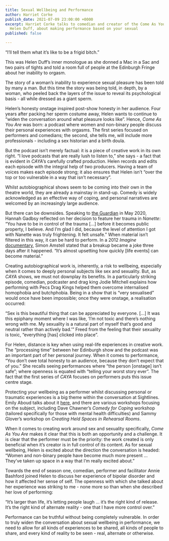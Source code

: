 ```yaml
---
title: Sexual Wellbeing and Performance
author: Harriet Corke
publish_date: 2021-07-09 23:00:00 +0000
excerpt: Harriet Corke talks to comedian and creator of the Come As You Are Podcast,
  Helen Duff, about making performance based on your sexual
published: false

---
```

“I’ll tell them what it’s like to be a frigid bitch.”

This was Helen Duff’s inner monologue as she donned a Mac in a Sac and two pairs of tights and told a room full of people at the Edinburgh Fringe about her inability to orgasm.

The story of a woman’s inability to experience sexual pleasure has been told by many a man. But this time the story was being told, in depth, by a woman, who peeled back the layers of the issue to reveal its psychological basis - all while dressed as a giant sperm.

Helen’s honesty onstage inspired post-show honesty in her audience. Four years after packing her sperm costume away, Helen wants to continue to “widen the conversation around what pleasure looks like”. Hence, _Come As You Are_ was born: a podcast where women and non-binary people discuss their personal experiences with orgasms. The first series focused on performers and comedians; the second, she tells me, will include more professionals - including a sex historian and a birth doula.

  
But the podcast isn’t merely factual: it is a piece of creative work in its own right. “I love podcasts that are really lush to listen to,” she says - a fact that is evident in _CAYA_’s carefully crafted production. Helen records and edits each episode with the integral help of two producers. Having a team of voices makes each episode strong; it also ensures that Helen isn’t “over the top or too vulnerable in a way that isn’t necessary”.

Whilst autobiographical shows seem to be coming into their own in the theatre world, they are already a mainstay in stand-up. Comedy is widely acknowledged as an effective way of coping, and personal narratives are welcomed by an increasingly large audience.

  
But there can be downsides. Speaking to [the Guardian](https://www.theguardian.com/stage/2020/may/31/hannah-gadsby-you-dont-do-a-show-like-nanette-without-a-tough-shell) in May 2020, Hannah Gadbsy reflected on her decision to feature her trauma in _Nanette_: “You have to be in control of the trauma \[…\] before it becomes public property, I believe. And I’m glad I did, because the level of attention I got with Nanette was truly frightening. It felt unsafe.” When material isn’t filtered in this way, it can be hard to perform. In a 2012 _Imagine_ [documentary](https://youtu.be/ddDbyWb6VAs), Simon Amstell stated that a breakup became a joke three days after it happened. “It’s almost upsetting how quickly \[life events\] can become material.”

Creating autobiographical work is, inherently, a risk to wellbeing, especially when it comes to deeply personal subjects like sex and sexuality. But, as _CAYA_ shows, we must not downplay its benefits. In a particularly striking episode, comedian, podcaster and drag king Jodie Mitchell explains how performing with Pecs Drag Kings helped them overcome internalised homophobia and butchphobia. Being in a show that is “very sexualised” would once have been impossible; once they were onstage, a realisation occurred:

  
“Sex is this beautiful thing that can be appreciated by everyone. \[…\] It was this epiphany moment where I was like, ‘I’m not toxic and there’s nothing wrong with me. My sexuality is a natural part of myself that’s good and neutral rather than actively bad.’” Freed from the feeling that their sexuality is toxic, “everything \[has\] clicked into place”.

For Helen, distance is key when using real-life experiences in creative work. The “processing time” between her Edinburgh show and the podcast was an important part of her personal journey. When it comes to performance, “You don’t owe total honesty to an audience, because they don’t expect that of you.” She recalls seeing performances where “the person \[onstage\] isn’t safe”; where openness is equated with “telling your worst story ever”. The fact that the first series of _CAYA_ focuses on performers puts this issue centre stage.

Protecting your wellbeing as a performer whilst discussing personal or traumatic experiences is a big theme within the conversation at Sightlines. Emily Aboud talks about it [here](https://sightlinesfestival.co.uk/articles/talking-tragedy-without-traumatising/), and there are various workshops focusing on the subject, including Dave Chawner’s _Comedy for Coping_ workshop (tailored specifically for those with mental health difficulties) and Sammy Glover’s workshop on _Creating Held Spaces in Rehearsal Rooms_.

When it comes to creating work around sex and sexuality specifically, _Come As You Are_ makes it clear that this is both an opportunity and a challenge. It is clear that the performer must be the priority: the work created is only beneficial when it’s creator is in full control of its content. As for sexual wellbeing, Helen is excited about the direction the conversation is headed: “Women and non-binary people have become much more present … They’ve taken up space in a way that I’m really excited about.”

Towards the end of season one, comedian, performer and facilitator Annie Bashford joined Helen to discuss her experience of bipolar disorder and how it affected her sense of self. The openness with which she talked about her experience was striking to me - none more so than when she described her love of performing:

“It’s larger than life, it’s letting people laugh … it’s the right kind of release. It’s the right kind of alternate reality - one that I have more control over.”

Performance can be truthful without being completely vulnerable. In order to truly widen the conversation about sexual wellbeing in performance, we need to allow for all kinds of experiences to be shared, all kinds of people to share, and every kind of reality to be seen - real, alternate or otherwise.